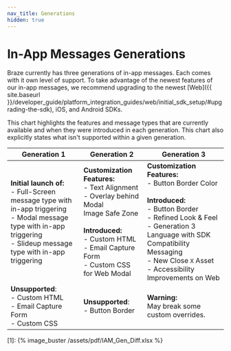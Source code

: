 ```yaml
---
nav_title: Generations
hidden: true
---
```


# In-App Messages Generations

Braze currently has three generations of in-app messages. Each comes with it own level of support. To take advantage of the newest features of our in-app messages, we recommend upgrading to the newest [Web]({{ site.baseurl }}/developer_guide/platform_integration_guides/web/initial_sdk_setup/#upgrading-the-sdk), iOS, and Android SDKs.

This chart highlights the features and message types that are currently available and when they were introduced in each generation. This chart also explicitly states what isn't supported within a given generation.

|Generation 1 | Generation 2 | __Generation 3__ |
|---|---|---|
| __Initial launch of:__ <br> - Full-Screen message type with in-app triggering <br> - Modal message type with in-app triggering <br> - Slideup message type with in-app triggering | __Customization Features:__ <br> - Text Alignment <br> - Overlay behind Modal <br> Image Safe Zone <br>   <br> __Introduced:__ <br> - Custom HTML <br> - Email Capture Form <br> - Custom CSS for Web Modal | __Customization Features:__ <br> - Button Border Color <br>    <br> __Introduced:__ <br> - Button Border <br>  - Refined Look & Feel <br>  - Generation 3 Language with SDK Compatibility Messaging <br>  - New Close `X` Asset <br>  - Accessibility Improvements on Web <br> |
| __Unsupported__: <br> - Custom HTML <br> - Email Capture Form <br> - Custom CSS | __Unsupported__: <br> - Button Border | __Warning:__ <br> May break some custom overrides. |

[1]: {% image_buster /assets/pdf/IAM_Gen_Diff.xlsx %}
